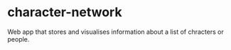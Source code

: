 # character-network
 Web app that stores and visualises information about a list of chracters or people. 

